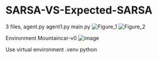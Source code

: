 # SARSA-VS-Expected-SARSA
3 files, agent.py agent1.py main.py 
![Figure_1](https://user-images.githubusercontent.com/24397487/223570855-64dbea98-f2a4-4edd-aead-396d813aa203.png)
![Figure_2](https://user-images.githubusercontent.com/24397487/223570879-192b6a62-7095-4803-9ddb-7d47697364c4.png)



Environment Mountaincar-v0 
![image](https://user-images.githubusercontent.com/24397487/223571095-a8d09dd3-ccc1-48b0-b642-0c31cde8f563.png)


Use virtual environment  .venv python 
